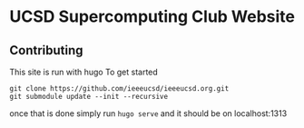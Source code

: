 # UCSD Supercomputing Club Website

## Contributing
This site is run with hugo
To get started
```
git clone https://github.com/ieeeucsd/ieeeucsd.org.git
git submodule update --init --recursive
```
once that is done simply run `hugo serve` and it should be on localhost:1313
